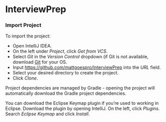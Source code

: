 # InterviewPrep

### Import Project

To import the project:

* Open IntelliJ IDEA.
* On the left under _Project_, click _Get from VCS_.
* Select _Git_ in the _Version Control_ dropdown (if Git is not available, download [Git](https://git-scm.com/downloads)
  for your OS.
* Input https://github.com/mattgoespro/InterviewPrep into the _URL_ field.
* Select your desired directory to create the project.
* Click _Clone_.

Project dependencies are managed by Gradle - opening the project will automatically download the Gradle project
dependencies.

You can download the Eclipse Keymap plugin if you’re used to working in Eclipse. Download the plugin by opening
IntelliJ. On the left, click _Plugins_. Search _Eclipse Keymap_ and click _Install_.
